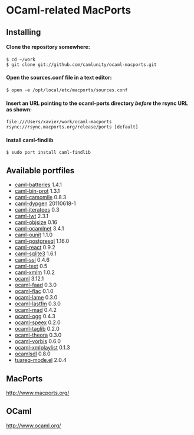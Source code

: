 OCaml-related MacPorts
======================

Installing
----------

#### Clone the repository somewhere:

    $ cd ~/work
    $ git clone git://github.com/camlunity/ocaml-macports.git

#### Open the sources.conf file in a text editor:

    $ open -e /opt/local/etc/macports/sources.conf

#### Insert an URL pointing to the ocaml-ports directory *before* the rsync URL as shown:

    file:///Users/xavier/work/ocaml-macports
    rsync://rsync.macports.org/release/ports [default]

#### Install caml-findlib

    $ sudo port install caml-findlib

Available portfiles
-------------------

 * [caml-batteries][] 1.4.1
 * [caml-bin-prot][] 1.3.1
 * [caml-camomile][] 0.8.3
 * [caml-dypgen][] 20110618-1
 * [caml-iteratees][] 0.3
 * [caml-lwt][] 2.3.1
 * [caml-objsize][] 0.16
 * [caml-ocamlnet][] 3.4.1
 * [caml-ounit][] 1.1.0
 * [caml-postgresql][] 1.16.0
 * [caml-react][] 0.9.2
 * [caml-sqlite3][] 1.6.1
 * [caml-ssl][] 0.4.6
 * [caml-text][] 0.5
 * [caml-xmlm][] 1.0.2
 * [ocaml][] 3.12.1
 * [ocaml-faad][] 0.3.0
 * [ocaml-flac][] 0.1.0
 * [ocaml-lame][] 0.3.0
 * [ocaml-lastfm][] 0.3.0
 * [ocaml-mad][] 0.4.2
 * [ocaml-ogg][] 0.4.3
 * [ocaml-speex][] 0.2.0
 * [ocaml-taglib][] 0.2.0
 * [ocaml-theora][] 0.3.0
 * [ocaml-vorbis][] 0.6.0
 * [ocaml-xmlplaylist][] 0.1.3
 * [ocamlsdl][] 0.8.0
 * [tuareg-mode.el][] 2.0.4

[caml-batteries]: https://github.com/ocaml-batteries-team/batteries-included/
[caml-bin-prot]: http://ocaml.janestreet.com/?q=node/13
[caml-camomile]: http://camomile.sourceforge.net/
[caml-dypgen]: http://dypgen.free.fr/
[caml-iteratees]: http://ocaml-iteratees.forge.ocamlcore.org/
[caml-lwt]: http://ocsigen.org/lwt
[caml-objsize]: http://forge.ocamlcore.org/projects/objsize/
[caml-ocamlnet]: http://projects.camlcity.org/projects/ocamlnet.html
[caml-ounit]: http://ounit.forge.ocamlcore.org/
[caml-postgresql]: http://www.ocaml.info/home/ocaml_sources.html
[caml-react]: http://erratique.ch/software/react
[caml-sqlite3]: http://www.ocaml.info/home/ocaml_sources.html
[caml-ssl]: http://savonet.sf.net
[caml-text]: http://ocaml-text.forge.ocamlcore.org/
[caml-xmlm]: http://erratique.ch/software/xmlm
[ocaml]: http://caml.inria.fr/ocaml/
[ocaml-faad]: http://savonet.sf.net
[ocaml-flac]: http://savonet.sf.net
[ocaml-lame]: http://savonet.sf.net
[ocaml-lastfm]: http://savonet.sf.net
[ocaml-mad]: http://savonet.sf.net
[ocaml-ogg]: http://savonet.sf.net
[ocaml-speex]: http://savonet.sf.net
[ocaml-taglib]: http://savonet.sf.net
[ocaml-theora]: http://savonet.sf.net
[ocaml-vorbis]: http://savonet.sf.net
[ocaml-xmlplaylist]: http://savonet.sf.net
[ocamlsdl]: http://ocamlsdl.sourceforge.net/home.html
[tuareg-mode.el]: https://forge.ocamlcore.org/projects/tuareg/

MacPorts
--------

http://www.macports.org/

OCaml
-----

http://www.ocaml.org/
